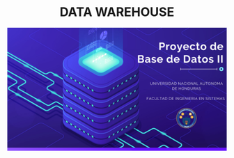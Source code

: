 <div align="center">
  <h1 >DATA WAREHOUSE</h1>
    <img src="Presentacion Del Proyecto/Cover.png"> </img> 
